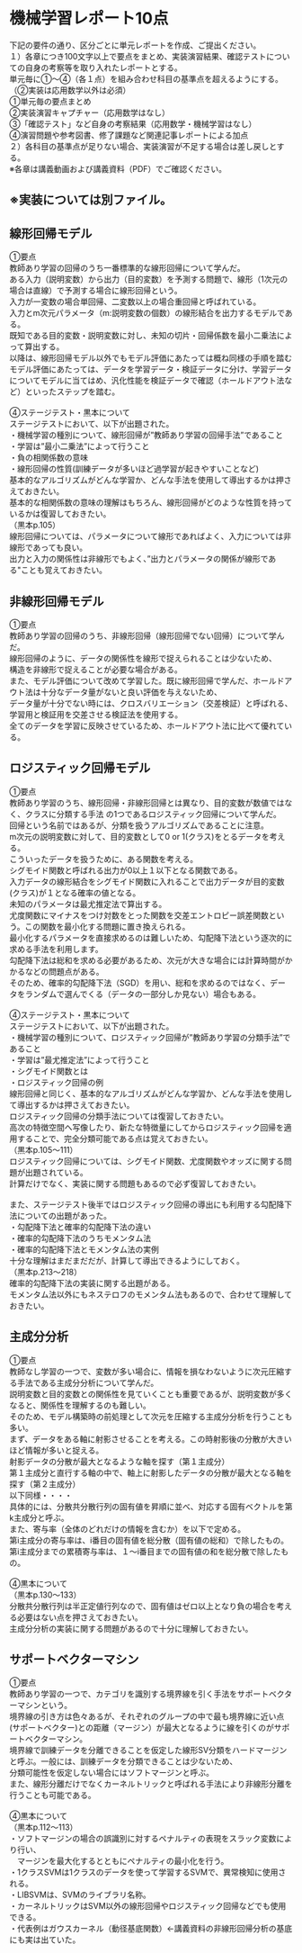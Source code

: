 # 機械学習レポート10点
下記の要件の通り、区分ごとに単元レポートを作成、ご提出ください。
<br> １）各章につき100文字以上で要点をまとめ、実装演習結果、確認テストについての自身の考察等を取り入れたレポートとする。
<br> 単元毎に①〜④（各１点）を組み合わせ科目の基準点を超えるようにする。（②実装は応用数学以外は必須）
<br> ①単元毎の要点まとめ
<br> ②実装演習キャプチャー（応用数学はなし）
<br> ③「確認テスト」など自身の考察結果（応用数学・機械学習はなし）
<br> ④演習問題や参考図書、修了課題など関連記事レポートによる加点
<br> ２）各科目の基準点が足りない場合、実装演習が不足する場合は差し戻しとする。
<br> ※各章は講義動画および講義資料（PDF）でご確認ください。
## ※実装については別ファイル。
## 線形回帰モデル
①要点
<br> 教師あり学習の回帰のうち一番標準的な線形回帰について学んだ。
<br> ある入力（説明変数）から出力（目的変数）を予測する問題で、線形（1次元の場合は直線）で予測する場合に線形回帰という。
<br> 入力が一変数の場合単回帰、二変数以上の場合重回帰と呼ばれている。
<br> 入力とm次元パラメータ（m:説明変数の個数）の線形結合を出力するモデルである。
<br> 既知である目的変数・説明変数に対し、未知の切片・回帰係数を最小二乗法によって算出する。
<br> 以降は、線形回帰モデル以外でもモデル評価にあたっては概ね同様の手順を踏む
<br> モデル評価にあたっては、データを学習データ・検証データに分け、学習データについてモデルに当てはめ、汎化性能を検証データで確認（ホールドアウト法など）といったステップを踏む。
<br> 
<br> ④ステージテスト・黒本について
<br> ステージテストにおいて、以下が出題された。
<br> ・機械学習の種別について、線形回帰が”教師あり学習の回帰手法”であること
<br> ・学習は”最小二乗法”によって行うこと
<br> ・負の相関係数の意味
<br> ・線形回帰の性質(訓練データが多いほど過学習が起きやすいことなど)
<br> 基本的なアルゴリズムがどんな学習か、どんな手法を使用して導出するかは押さえておきたい。
<br> 基本的な相関係数の意味の理解はもちろん、線形回帰がどのような性質を持っているかは復習しておきたい。
<br> （黒本p.105）
<br> 線形回帰については、パラメータについて線形であればよく、入力については非線形であっても良い。
<br> 出力と入力の関係性は非線形でもよく、”出力とパラメータの関係が線形である"ことも覚えておきたい。

## 非線形回帰モデル
①要点
<br> 教師あり学習の回帰のうち、非線形回帰（線形回帰でない回帰）について学んだ。
<br> 線形回帰のように、データの関係性を線形で捉えられることは少ないため、
<br> 構造を非線形で捉えることが必要な場合がある。
<br> また、モデル評価について改めて学習した。既に線形回帰で学んだ、ホールドアウト法は十分なデータ量がないと良い評価を与えないため、
<br> データ量が十分でない時には、クロスバリエーション（交差検証）と呼ばれる、学習用と検証用を交差させる検証法を使用する。
<br> 全てのデータを学習に反映させているため、ホールドアウト法に比べて優れている。

## ロジスティック回帰モデル
①要点
<br> 教師あり学習のうち、線形回帰・非線形回帰とは異なり、目的変数が数値ではなく、クラスに分類する手法
の1つであるロジスティック回帰について学んだ。
<br> 回帰という名前ではあるが、分類を扱うアルゴリズムであることに注意。
<br> m次元の説明変数に対して、目的変数として0 or 1(クラス)をとるデータを考える。
<br> こういったデータを扱うために、ある関数を考える。
<br> シグモイド関数と呼ばれる出力が0以上１以下となる関数である。
<br> 入力データの線形結合をシグモイド関数に入れることで出力データが目的変数(クラス)が１となる確率の値となる。
<br> 未知のパラメータは最尤推定法で算出する。
<br> 尤度関数にマイナスをつけ対数をとった関数を交差エントロピー誤差関数という。この関数を最小化する問題に置き換えられる。
<br> 最小化するパラメータを直接求めるのは難しいため、勾配降下法という逐次的に求める手法を利用します。
<br> 勾配降下法は総和を求める必要があるため、次元が大きな場合には計算時間がかかるなどの問題点がある。
<br> そのため、確率的勾配降下法（SGD）を用い、総和を求めるのではなく、データをランダムで選んでくる（データの一部分しか見ない）場合もある。
<br> 
<br> ④ステージテスト・黒本について
<br> ステージテストにおいて、以下が出題された。
<br> ・機械学習の種別について、ロジスティック回帰が”教師あり学習の分類手法”であること
<br> ・学習は”最尤推定法”によって行うこと
<br> ・シグモイド関数とは
<br> ・ロジスティック回帰の例
<br> 線形回帰と同じく、基本的なアルゴリズムがどんな学習か、どんな手法を使用して導出するかは押さえておきたい。
<br> ロジスティック回帰の分類手法については復習しておきたい。
<br> 高次の特徴空間へ写像したり、新たな特徴量にしてからロジスティック回帰を適用することで、完全分類可能である点は覚えておきたい。
<br> （黒本p.105〜111）
<br> ロジスティック回帰については、シグモイド関数、尤度関数やオッズに関する問題が出題されている。
<br> 計算だけでなく、実装に関する問題もあるので必ず復習しておきたい。
<br> 
<br> また、ステージテスト後半ではロジスティック回帰の導出にも利用する勾配降下法についての出題があった。
<br> ・勾配降下法と確率的勾配降下法の違い
<br> ・確率的勾配降下法のうちモメンタム法
<br> ・確率的勾配降下法とモメンタム法の実例
<br> 十分な理解はまだまだだが、計算して導出できるようにしておく。
<br> （黒本p.213〜218）
<br> 確率的勾配降下法の実装に関する出題がある。
<br> モメンタム法以外にもネステロフのモメンタム法もあるので、合わせて理解しておきたい。

## 主成分分析
①要点
<br> 教師なし学習の一つで、変数が多い場合に、情報を損なわないように次元圧縮する手法である主成分分析について学んだ。
<br> 説明変数と目的変数との関係性を見ていくことも重要であるが、説明変数が多くなると、関係性を理解するのも難しい。
<br> そのため、モデル構築時の前処理として次元を圧縮する主成分分析を行うことも多い。
<br> まず、データをある軸に射影させることを考える。この時射影後の分散が大きいほど情報が多いと捉える。
<br> 射影データの分散が最大となるような軸を探す（第１主成分）
<br> 第１主成分と直行する軸の中で、軸上に射影したデータの分散が最大となる軸を探す（第２主成分）
<br> 以下同様・・・・
<br> 具体的には、分散共分散行列の固有値を昇順に並べ、対応する固有ベクトルを第k主成分と呼ぶ。
<br> また、寄与率（全体のどれだけの情報を含むか）を以下で定める。
<br> 第i主成分の寄与率は、i番目の固有値を総分散（固有値の総和）で除したもの。
<br> 第i主成分までの累積寄与率は、１〜i番目までの固有値の和を総分散で除したもの。
<br> 
<br> ④黒本について
<br> （黒本p.130〜133）
<br> 分散共分散行列は半正定値行列なので、固有値はゼロ以上となり負の場合を考える必要はない点を押さえておきたい。
<br> 主成分分析の実装に関する問題があるので十分に理解しておきたい。

## サポートベクターマシン
①要点
<br> 教師あり学習の一つで、カテゴリを識別する境界線を引く手法をサポートベクターマシンという。
<br> 境界線の引き方は色々あるが、それぞれのグループの中で最も境界線に近い点(サポートベクター)との距離（マージン）が最大となるように線を引くのがサポートベクターマシン。
<br> 境界線で訓練データを分離できることを仮定した線形SV分類をハードマージンと呼ぶ。一般には、訓練データを分類できることは少ないため、
<br> 分類可能性を仮定しない場合にはソフトマージンと呼ぶ。
<br> また、線形分離だけでなくカーネルトリックと呼ばれる手法により非線形分離を行うことも可能である。
<br> 
<br> ④黒本について
<br> （黒本p.112〜113）
<br> ・ソフトマージンの場合の誤識別に対するペナルティの表現をスラック変数により行い、
<br> 　マージンを最大化するとともにペナルティの最小化を行う。
<br> ・1クラスSVMは1クラスのデータを使って学習するSVMで、異常検知に使用される。
<br> ・LIBSVMは、SVMのライブラリ名称。
<br> ・カーネルトリックはSVM以外の線形回帰やロジスティック回帰などでも使用できる。
<br> ・代表例はガウスカーネル（動径基底関数）←講義資料の非線形回帰分析の基底にも実は出ていた。
